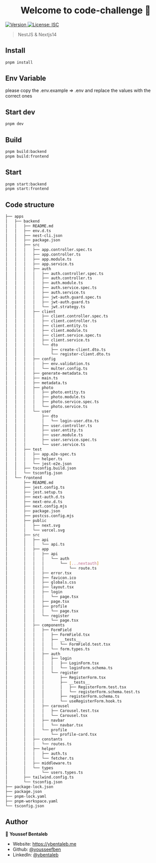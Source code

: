 <h1 align="center">Welcome to code-challenge 👋</h1>
<p>
  <a href="https://www.npmjs.com/package/code-challenge" target="_blank">
    <img alt="Version" src="https://img.shields.io/npm/v/code-challenge.svg">
  </a>
  <a href="#" target="_blank">
    <img alt="License: ISC" src="https://img.shields.io/badge/License-ISC-yellow.svg" />
  </a>
</p>

> NestJS & Nextjs14 

## Install

```sh
pnpm install
```

## Env Variable
please copy the .env.example => .env and replace the values with the correct ones
## Start dev

```sh
pnpm dev
```
## Build

```sh
pnpm build:backend
pnpm build:frontend
```

## Start

```sh
pnpm start:backend
pnpm start:frontend
```

## Code structure

```bash
├── apps
│   ├── backend
│   │   ├── README.md
│   │   ├── env.d.ts
│   │   ├── nest-cli.json
│   │   ├── package.json
│   │   ├── src
│   │   │   ├── app.controller.spec.ts
│   │   │   ├── app.controller.ts
│   │   │   ├── app.module.ts
│   │   │   ├── app.service.ts
│   │   │   ├── auth
│   │   │   │   ├── auth.controller.spec.ts
│   │   │   │   ├── auth.controller.ts
│   │   │   │   ├── auth.module.ts
│   │   │   │   ├── auth.service.spec.ts
│   │   │   │   ├── auth.service.ts
│   │   │   │   ├── jwt-auth.guard.spec.ts
│   │   │   │   ├── jwt-auth.guard.ts
│   │   │   │   └── jwt.strategy.ts
│   │   │   ├── client
│   │   │   │   ├── client.controller.spec.ts
│   │   │   │   ├── client.controller.ts
│   │   │   │   ├── client.entity.ts
│   │   │   │   ├── client.module.ts
│   │   │   │   ├── client.service.spec.ts
│   │   │   │   ├── client.service.ts
│   │   │   │   └── dto
│   │   │   │       ├── create-client.dto.ts
│   │   │   │       └── register-client.dto.ts
│   │   │   ├── config
│   │   │   │   ├── env.validation.ts
│   │   │   │   └── multer.config.ts
│   │   │   ├── generate-metadata.ts
│   │   │   ├── main.ts
│   │   │   ├── metadata.ts
│   │   │   ├── photo
│   │   │   │   ├── photo.entity.ts
│   │   │   │   ├── photo.module.ts
│   │   │   │   ├── photo.service.spec.ts
│   │   │   │   └── photo.service.ts
│   │   │   └── user
│   │   │       ├── dto
│   │   │       │   └── login-user.dto.ts
│   │   │       ├── user.controller.ts
│   │   │       ├── user.entity.ts
│   │   │       ├── user.module.ts
│   │   │       ├── user.service.spec.ts
│   │   │       └── user.service.ts
│   │   ├── test
│   │   │   ├── app.e2e-spec.ts
│   │   │   ├── helper.ts
│   │   │   └── jest-e2e.json
│   │   ├── tsconfig.build.json
│   │   └── tsconfig.json
│   └── frontend
│       ├── README.md
│       ├── jest.config.ts
│       ├── jest.setup.ts
│       ├── next-auth.d.ts
│       ├── next-env.d.ts
│       ├── next.config.mjs
│       ├── package.json
│       ├── postcss.config.mjs
│       ├── public
│       │   ├── next.svg
│       │   └── vercel.svg
│       ├── src
│       │   ├── api
│       │   │   └── api.ts
│       │   ├── app
│       │   │   ├── api
│       │   │   │   └── auth
│       │   │   │       └── [...nextauth]
│       │   │   │           └── route.ts
│       │   │   ├── error.tsx
│       │   │   ├── favicon.ico
│       │   │   ├── globals.css
│       │   │   ├── layout.tsx
│       │   │   ├── login
│       │   │   │   └── page.tsx
│       │   │   ├── page.tsx
│       │   │   ├── profile
│       │   │   │   └── page.tsx
│       │   │   └── register
│       │   │       └── page.tsx
│       │   ├── components
│       │   │   ├── FormField
│       │   │   │   ├── FormField.tsx
│       │   │   │   ├── __tests__
│       │   │   │   │   └── FormField.test.tsx
│       │   │   │   └── form.types.ts
│       │   │   ├── auth
│       │   │   │   ├── login
│       │   │   │   │   ├── LoginForm.tsx
│       │   │   │   │   └── loginForm.schema.ts
│       │   │   │   └── register
│       │   │   │       ├── RegisterForm.tsx
│       │   │   │       ├── __tests__
│       │   │   │       │   ├── RegisterForm.test.tsx
│       │   │   │       │   └── registerForm.schema.test.ts
│       │   │   │       ├── registerForm.schema.ts
│       │   │   │       └── useRegisterForm.hook.ts
│       │   │   ├── carousel
│       │   │   │   ├── Carousel.test.tsx
│       │   │   │   └── Carousel.tsx
│       │   │   ├── navbar
│       │   │   │   └── navbar.tsx
│       │   │   └── profile
│       │   │       └── profile-card.tsx
│       │   ├── constants
│       │   │   └── routes.ts
│       │   ├── helper
│       │   │   ├── auth.ts
│       │   │   └── fetcher.ts
│       │   ├── middleware.ts
│       │   └── types
│       │       └── users.types.ts
│       ├── tailwind.config.ts
│       └── tsconfig.json
├── package-lock.json
├── package.json
├── pnpm-lock.yaml
├── pnpm-workspace.yaml
└── tsconfig.json
```
## Author

👤 **Youssef Bentaleb**

* Website: https://ybentaleb.me
* Github: [@yousseefben](https://github.com/yousseefben)
* LinkedIn: [@ybentaleb](https://linkedin.com/in/ybentaleb)